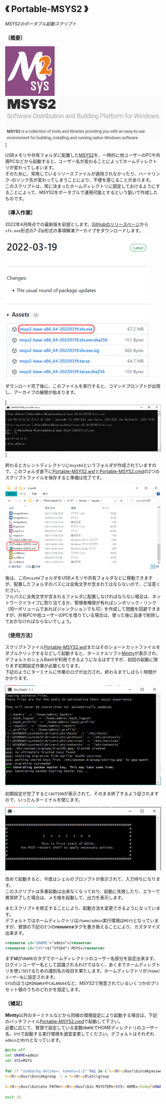 # 《 Portable-MSYS2 》

_MSYS2のポータブル起動スクリプト_

### 〔概要〕

<div>

[![MSYS2アイコン](./figure1.png)][1]
&nbsp;&nbsp;&nbsp;&nbsp;&nbsp;
![MSYS2ロゴ](./figure2.png)]

</div>

[1]: https://www.msys2.org/

USBメモリや共有フォルダに配置した[MSYS2][1]を、一時的に他ユーザーのPCや共用PCなどから起動すると、ユーザー名が変わることによってホームディレクトリが変わってしまいます。<br>
そのために、常用しているリソースファイルが適用されなかったり、ハードリンク`~`のリンク先が変わってしまうことにより、不便を感じることがあります。<br>
このスクリプトは、常に決まったホームディレクトリに固定しておけるようにすることによって、MSYS2をポータブルで運用可能とするという狙いで作成したものです。

### 〔導入作業〕

2022年4月時点での最新版を前提とします。[GitHubのリリースページ][2]から`sfx.exe`形式の7-Zip形式の事項解凍アーカイブをダウンロードします。

[![MSYS2リリース](./figure3.png)][2]

ダウンロード完了後に、このファイルを実行すると、コマンドプロンプトが出現し、アーカイブの展開が始まります。

[![MSYS2インストール](./figure4.png)]

終わるとカレントディレクトリに`msys64`というフォルダが作成されていますので、このフォルダ直下に[Portable-MSYS2.wsf][3]と[Portable-MSYS2.cmd][4]の2つのスクリプトファイルを保存すると準備は完了です。<br>

![スクリプトファイル](./figure5.png)

後は、この`msys64`フォルダをUSBメモリや共有フォルダなどに移動できますが、配置したフォルダのパスには全角文字が含まれてはならないので、ご注意ください。<br>
フルパスに全角文字が含まれるファルダに配置しなければならない場合は、ネットワークドライブに割り当てるか、管理者権限が有ればシンボリック・リンク（同一ボリュームであればジャンクションでも可）を作成して問題を回避できますが、共有PCや他ユーザーのPCを借りている場合は、使った後に自身で削除しておかなければならないでしょう。

[2]: https://github.com/msys2/msys2-installer/releases

### 〔使用方法〕

スクリプトファイル[Portable-MSYS2.wsf][3]またはそのショートカットファイルをダブルクリックするなどして起動すると、ターミナルソフト[Mintty][5]が表示され、デフォルトのシェルBashが利用できるようになるはずですが、初回の起動に限りまず初期設定作業が必要となります。<br>
下記のようにターミナルに作業のログが出力され、終わるまでしばらく時間がかかります。

![イニシャライズ](./figure6.png)

初期設定が完了すると`CAUTION`が表示されて、そのまま終了するよう促されますので、いったんターミナルを閉じます。

![コンプリート](./figure7.png)

改めて起動すると、今度はシェルのプロンプトが表示されて、入力待ちになります。<br>
このスクリプトは多重起動は出来なくなっており、起動に失敗したり、エラーで異常終了した場合は、メモ帳を起動して、出力を表示します。

またスクリプトを修正することにより、起動方法を変更できるようになっています。<br>
デフォルトではホームディレクトリは`/home/admin`実行環境は`MSYS`となっていますが、冒頭の下記の2つの**reousrce**タグを書き換えることにより、カズタマイズ出来ます。

```xml
<resource id="UNAME">"admin"</resource>
<resource id="SYS">$("SYS64").MSYS</resource>
```
まず**id**が`UNAME`のタグでホームディレクトリのユーザー名部分を設定出来ます。ログインユーザー名として認識されるわけではなく、あくまでホームディレクトリを使い分けるための識別名の役目を果たします。ホームディレクトリが`/home/ユーザー名`に設定されます。<br>
`SYS`のほうは`MINGW64`や`CALANG64`など、MSYS2で用意されているいくつかのプリセット値のうちのどれかを指定します。

### 〔補足〕

**Mintty**以外のターミナルなどから同様の環境設定により起動する場合は、下記のバッチファイル[Portable-MSYS2.cmd][4]で起動して下さい。<br>
必要に応じて、冒頭で設定している変数`UNAME`でHOMEディレクトリのユーザー名、`SYS`で起動する実行環境を適宜変更してください。デフォルトはそれぞれ`admin`と`MSYS`となっています。

```cmd
@echo off
set UNAME=admin
set SYS=MSYS

for /f "usebackq delims=: tokens=1-5" %%i in (`%~d0%~p0usr\bin\mkpasswd -c`) do (echo %%i:%%j:%%k:%%l:%%m:/home/%UNAME%:/bin/bash > %~d0%~p0etc\passwd)
%~d0%~p0usr\bin\mkgroup -c > %~d0%~p0\etc\group

%~d0%~p0usr\bin\env PATH=%~d0%~p0usr\bin MSYSTEM=%SYS% HOME=/home/%UNAME% /bin/bash --login -i %*

exit /b
```

[3]: https://raw.githubusercontent.com/singularity-effect/wsf-next/master/Portable-MSYS2/Portable-MSYS2.wsf
[4]: https://raw.githubusercontent.com/singularity-effect/wsf-next/master/Portable-MSYS2/Portable-MSYS2.cmd
[5]: https://mintty.github.io/
